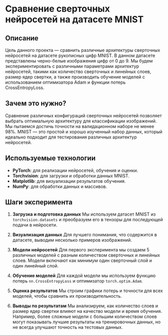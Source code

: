 
# Сравнение сверточных нейросетей на датасете MNIST

## Описание

Цель данного проекта — сравнить различные архитектуры сверточных нейросетей на датасете рукописных цифр MNIST. В данном датасете представлены черно-белые изображения цифр от 0 до 9. Мы будем экспериментировать с различными параметрами архитектур нейросетей, такими как количество сверточных и линейных слоев, размер ядер свертки, а также производить обучение моделей с использованием оптимизатора Adam и функции потерь CrossEntropyLoss.

## Зачем это нужно?

Сравнение различных конфигураций сверточных нейросетей позволяет выбрать оптимальную архитектуру для классификации изображений. Мы пытаемся достичь точности на валидационном наборе не менее 98%. MNIST — это простой и хорошо изученный набор данных, который идеально подходит для тестирования различных архитектур нейросетей.

## Используемые технологии

- **PyTorch**: для реализации нейросетей, обучения и оценки.
- **Torchvision**: для загрузки и обработки данных MNIST.
- **Matplotlib**: для визуализации результатов обучения.
- **NumPy**: для обработки данных и массивов.

## Шаги эксперимента

1. **Загрузка и подготовка данных**
   Мы используем датасет MNIST из `torchvision.datasets` и преобразуем его в тензоры для последующей подачи в нейросети.



2. **Визуализация данных**
   Для лучшего понимания, что содержится в датасете, выводим несколько примеров изображений.



3. **Модели нейросетей**
   Для первого эксперимента мы создаем 5 различных моделей с разным количеством сверточных и линейных слоев. Модели включают как минимум один сверточный слой и один линейный слой.



4. **Обучение моделей**
   Для каждой модели мы используем функцию потерь `nn.CrossEntropyLoss` и оптимизатор `torch.optim.Adam`.


5. **Оценка результатов**
   Мы строим графики потерь и точности для всех моделей, чтобы сравнить их производительность.


6. **Выводы по результатам**
   Мы анализируем, как количество слоев и размер ядер свертки влияют на качество модели и время обучения. Например, более сложные модели с большим количеством слоев могут показывать лучшие результаты на тренировочных данных, но не всегда улучшают точность на тестовых данных.
